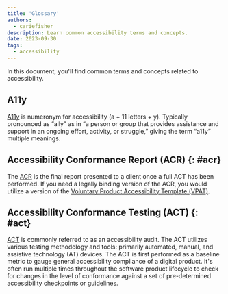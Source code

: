 ```yaml
---
title: 'Glossary'
authors:
  - cariefisher
description: Learn common accessibility terms and concepts.
date: 2023-09-30
tags:
  - accessibility
---
```


In this document, you'll find common terms and concepts related to accessibility.

## A11y

[A11y](https://www.a11yproject.com/posts/a11y-and-other-numeronyms/) is numeronym for accessibility (a + 11 letters + y). Typically pronounced as “ally” as in “a person or group that provides assistance and support in an ongoing effort, activity, or struggle,” giving the term “a11y” multiple meanings.

## Accessibility Conformance Report (ACR) {: #acr} 

The [ACR](https://tetralogical.com/blog/2021/10/15/introduction-to-accessibility-conformance-reports/)
is the final report presented to a client once a full ACT has been performed.
If you need a legally binding version of the ACR, you would utilize a version
of the [Voluntary Product Accessibility Template (VPAT)](#vpat).

## Accessibility Conformance Testing (ACT) {: #act}

[ACT](https://www.w3.org/WAI/standards-guidelines/act/) is commonly referred to
as an accessibility audit. The ACT utilizes various testing methodology and
tools: primarily automated, manual, and assistive technology (AT) devices. The
ACT is first performed as a baseline metric to gauge general accessibility
compliance of a digital product. It's often run multiple times throughout the
software product lifecycle to check for changes in the level of conformance
against a set of pre-determined accessibility checkpoints or guidelines. 
